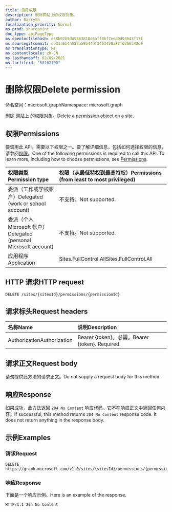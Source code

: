 ```yaml
---
title: 删除权限
description: 删除网站上的权限对象。
author: BarrySh
localization_priority: Normal
ms.prod: sharepoint
doc_type: apiPageType
ms.openlocfilehash: d38b92b9d49863810e6aff0bf7eed0d93643f13f
ms.sourcegitcommit: eb31a6b4a582a59b44df3453450a82fd366342d0
ms.translationtype: MT
ms.contentlocale: zh-CN
ms.lasthandoff: 02/09/2021
ms.locfileid: "50162100"
---
```

# <a name="delete-permission"></a><span data-ttu-id="175f0-103">删除权限</span><span class="sxs-lookup"><span data-stu-id="175f0-103">Delete permission</span></span>
<span data-ttu-id="175f0-104">命名空间：microsoft.graph</span><span class="sxs-lookup"><span data-stu-id="175f0-104">Namespace: microsoft.graph</span></span>

<span data-ttu-id="175f0-105">删除 [网站上](../resources/permission.md) 的权限对象。</span><span class="sxs-lookup"><span data-stu-id="175f0-105">Delete a [permission](../resources/permission.md) object on a site.</span></span>

## <a name="permissions"></a><span data-ttu-id="175f0-106">权限</span><span class="sxs-lookup"><span data-stu-id="175f0-106">Permissions</span></span>
<span data-ttu-id="175f0-p101">要调用此 API，需要以下权限之一。要了解详细信息，包括如何选择权限的信息，请参阅[权限](/graph/permissions-reference)。</span><span class="sxs-lookup"><span data-stu-id="175f0-p101">One of the following permissions is required to call this API. To learn more, including how to choose permissions, see [Permissions](/graph/permissions-reference).</span></span>

|<span data-ttu-id="175f0-109">权限类型</span><span class="sxs-lookup"><span data-stu-id="175f0-109">Permission type</span></span>                        | <span data-ttu-id="175f0-110">权限（从最低特权到最高特权）</span><span class="sxs-lookup"><span data-stu-id="175f0-110">Permissions (from least to most privileged)</span></span>
|:--------------------------------------|:-------------------------------------
|<span data-ttu-id="175f0-111">委派（工作或学校帐户）</span><span class="sxs-lookup"><span data-stu-id="175f0-111">Delegated (work or school account)</span></span>     | <span data-ttu-id="175f0-112">不支持。</span><span class="sxs-lookup"><span data-stu-id="175f0-112">Not supported.</span></span>
|<span data-ttu-id="175f0-113">委派（个人 Microsoft 帐户）</span><span class="sxs-lookup"><span data-stu-id="175f0-113">Delegated (personal Microsoft account)</span></span> | <span data-ttu-id="175f0-114">不支持。</span><span class="sxs-lookup"><span data-stu-id="175f0-114">Not supported.</span></span>
|<span data-ttu-id="175f0-115">应用程序</span><span class="sxs-lookup"><span data-stu-id="175f0-115">Application</span></span>                            | <span data-ttu-id="175f0-116">Sites.FullControl.All</span><span class="sxs-lookup"><span data-stu-id="175f0-116">Sites.FullControl.All</span></span>

## <a name="http-request"></a><span data-ttu-id="175f0-117">HTTP 请求</span><span class="sxs-lookup"><span data-stu-id="175f0-117">HTTP request</span></span>

<!-- {
  "blockType": "ignored"
}
-->
``` http
DELETE /sites/{sitesId}/permissions/{permissionId}
```

## <a name="request-headers"></a><span data-ttu-id="175f0-118">请求标头</span><span class="sxs-lookup"><span data-stu-id="175f0-118">Request headers</span></span>
|<span data-ttu-id="175f0-119">名称</span><span class="sxs-lookup"><span data-stu-id="175f0-119">Name</span></span>|<span data-ttu-id="175f0-120">说明</span><span class="sxs-lookup"><span data-stu-id="175f0-120">Description</span></span>|
|:---|:---|
|<span data-ttu-id="175f0-121">Authorization</span><span class="sxs-lookup"><span data-stu-id="175f0-121">Authorization</span></span>|<span data-ttu-id="175f0-p102">Bearer {token}。必需。</span><span class="sxs-lookup"><span data-stu-id="175f0-p102">Bearer {token}. Required.</span></span>|

## <a name="request-body"></a><span data-ttu-id="175f0-124">请求正文</span><span class="sxs-lookup"><span data-stu-id="175f0-124">Request body</span></span>
<span data-ttu-id="175f0-125">请勿提供此方法的请求正文。</span><span class="sxs-lookup"><span data-stu-id="175f0-125">Do not supply a request body for this method.</span></span>

## <a name="response"></a><span data-ttu-id="175f0-126">响应</span><span class="sxs-lookup"><span data-stu-id="175f0-126">Response</span></span>

<span data-ttu-id="175f0-p103">如果成功，此方法返回 `204 No Content` 响应代码。它不在响应正文中返回任何内容。</span><span class="sxs-lookup"><span data-stu-id="175f0-p103">If successful, this method returns `204 No Content` response code. It does not return anything in the response body.</span></span>

## <a name="examples"></a><span data-ttu-id="175f0-129">示例</span><span class="sxs-lookup"><span data-stu-id="175f0-129">Examples</span></span>

### <a name="request"></a><span data-ttu-id="175f0-130">请求</span><span class="sxs-lookup"><span data-stu-id="175f0-130">Request</span></span>
<!-- {
  "blockType": "request",
  "name": "delete_permission"
}
-->
``` http
DELETE https://graph.microsoft.com/v1.0/sites/{sitesId}/permissions/{permissionId}
```


### <a name="response"></a><span data-ttu-id="175f0-131">响应</span><span class="sxs-lookup"><span data-stu-id="175f0-131">Response</span></span>
<span data-ttu-id="175f0-132">下面是一个响应示例。</span><span class="sxs-lookup"><span data-stu-id="175f0-132">Here is an example of the response.</span></span> 
<!-- {
  "blockType": "response",
  "truncated": true
} -->

```http
HTTP/1.1 204 No Content
```

<!-- {
  "type": "#page.annotation",
  "section": "documentation",
  "tocPath": "Sites/Permissions/Delete site permission"
} -->
